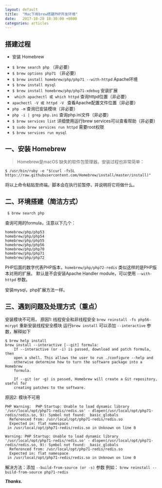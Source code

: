 ```yaml
---
layout: default
title:  "Mac下用brew搭建PHP开发环境"
date:   2017-10-28 18:30:00 +0800
categories: articles
---
```


## 搭建过程
* 安装 Homebrew
- ` $ brew search php ` （非必要）
- ` $ brew options php71 ` （非必要） 
- ` $ brew install homebrew/php/php71 --with-httpd ` Apache环境
- ` $ brew install mysql `
- ` $ brew install homebrew/php/php71-xdebug ` 安装扩展
- `  which apachectl 或 which httpd ` 查询httpd位置（非必要）
- ` apachectl -V 或 httpd -V  ` 查看Apache配置文件位置（非必要）
- ` php -m ` 查询已安装模块（非必要）
- ` php -i | grep php.ini ` 查询php.ini文件（非必要）
- ` $ brew services list `  详细使用运行brew services可以查看帮助（非必要）
- ` $ sudo brew services run httpd ` 需要root权限
- ` $ brew services run mysql `

## 一、安装 Homebrew
> Homebrew是macOS 缺失的软件包管理器。安装过程也非常简单：
```shell
$ /usr/bin/ruby -e "$(curl -fsSL https://raw.githubusercontent.com/Homebrew/install/master/install)" 
```
将以上命令粘贴至终端。脚本会在执行前暂停，并说明将它将做什么。

## 二、环境搭建（简洁方式）
```shell
 $ brew search php
```
查询可用的formula，注意以下几个：
```
homebrew/php/php53
homebrew/php/php54
homebrew/php/php55
homebrew/php/php56
homebrew/php/php70
homebrew/php/php71
homebrew/php/php72
```
PHP后面的数字代表PHP版本，` homebrew/php/php72-redis ` 类似这样的是PHP版本对用的扩展。
默认是不会安装Apache Handler module，可以使用 ` --with-httpd ` 参数。 

安装mysql，php扩展方法一样。

## 三、遇到问题及处理方式（重点）

安装模块不可用，
原因1: 线程安全和非线程安全
` brew reinstall -fs php56-mcrypt `  重新安装线程安全模块
运行` brew install ` 可以添加 ` --interactive ` 参数，解释如下
```shell
$ brew help install
brew install --interactive [--git] formula:
    If --interactive (or -i) is passed, download and patch formula, then
    open a shell. This allows the user to run ./configure --help and
    otherwise determine how to turn the software package into a Homebrew
    formula.

    If --git (or -g) is passed, Homebrew will create a Git repository, useful for
    creating patches to the software.
```
原因2: 模块不可用
```shell 
PHP Warning:  PHP Startup: Unable to load dynamic library '/usr/local/opt/php71-redis/redis.so' - dlopen(/usr/local/opt/php71-redis/redis.so, 9): Symbol not found: _basic_globals
  Referenced from: /usr/local/opt/php71-redis/redis.so
  Expected in: flat namespace
 in /usr/local/opt/php71-redis/redis.so in Unknown on line 0

Warning: PHP Startup: Unable to load dynamic library '/usr/local/opt/php71-redis/redis.so' - dlopen(/usr/local/opt/php71-redis/redis.so, 9): Symbol not found: _basic_globals
  Referenced from: /usr/local/opt/php71-redis/redis.so
  Expected in: flat namespace
 in /usr/local/opt/php71-redis/redis.so in Unknown on line 0
```
解决方法：添加 ` --build-from-source (or -s) `  参数
例如： ` brew reinstall --build-from-source php71-redis  `


_**Thanks.**_
